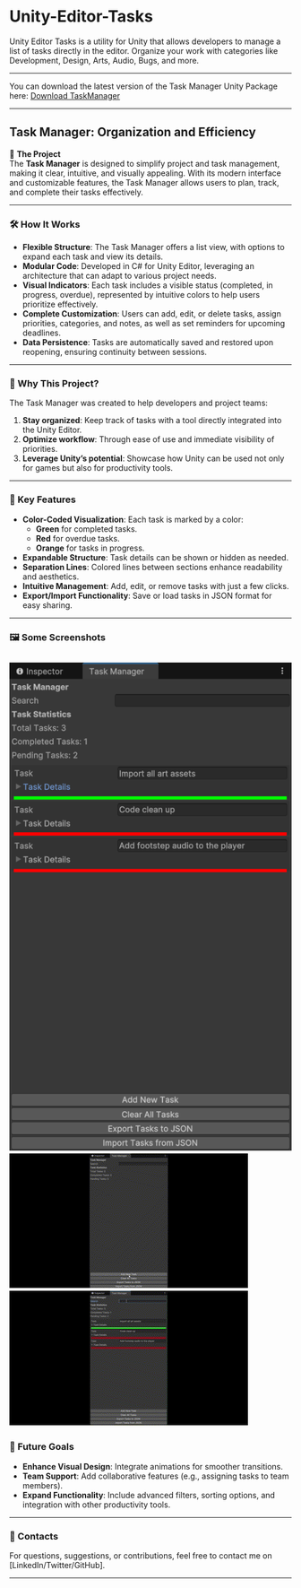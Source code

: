 # Unity-Editor-Tasks
Unity Editor Tasks is a utility for Unity that allows developers to manage a list of tasks directly in the editor. Organize your work with categories like Development, Design, Arts, Audio, Bugs, and more.

---
You can download the latest version of the Task Manager Unity Package here:
[Download TaskManager](https://github.com/salvatoresciano/Unity-Editor-Tasks/releases/latest)

---

## **Task Manager: Organization and Efficiency**  
🌟 **The Project**  
The **Task Manager** is designed to simplify project and task management, making it clear, intuitive, and visually appealing. With its modern interface and customizable features, the Task Manager allows users to plan, track, and complete their tasks effectively.

---

### **🛠️ How It Works**  
- **Flexible Structure**: The Task Manager offers a list view, with options to expand each task and view its details.  
- **Modular Code**: Developed in C# for Unity Editor, leveraging an architecture that can adapt to various project needs.  
- **Visual Indicators**: Each task includes a visible status (completed, in progress, overdue), represented by intuitive colors to help users prioritize effectively.  
- **Complete Customization**: Users can add, edit, or delete tasks, assign priorities, categories, and notes, as well as set reminders for upcoming deadlines.  
- **Data Persistence**: Tasks are automatically saved and restored upon reopening, ensuring continuity between sessions.  

---

### **🤔 Why This Project?**  
The Task Manager was created to help developers and project teams:  
1. **Stay organized**: Keep track of tasks with a tool directly integrated into the Unity Editor.  
2. **Optimize workflow**: Through ease of use and immediate visibility of priorities.  
3. **Leverage Unity’s potential**: Showcase how Unity can be used not only for games but also for productivity tools.

---

### **🚀 Key Features**  
- **Color-Coded Visualization**: Each task is marked by a color:  
  - **Green** for completed tasks.  
  - **Red** for overdue tasks.  
  - **Orange** for tasks in progress.  
- **Expandable Structure**: Task details can be shown or hidden as needed.  
- **Separation Lines**: Colored lines between sections enhance readability and aesthetics.  
- **Intuitive Management**: Add, edit, or remove tasks with just a few clicks.  
- **Export/Import Functionality**: Save or load tasks in JSON format for easy sharing.  

---

### **🖼️ Some Screenshots**   
![Tasks List](Assets/Screenshots/tasks_list.png)
![Add_Task_Feature](Assets/Screenshots/add_task_feature.gif)
![Search_Feature](Assets/Screenshots/search_feature.gif)
---

### **🚀 Future Goals**  
- **Enhance Visual Design**: Integrate animations for smoother transitions.  
- **Team Support**: Add collaborative features (e.g., assigning tasks to team members).  
- **Expand Functionality**: Include advanced filters, sorting options, and integration with other productivity tools.

---

### **💌 Contacts**  
For questions, suggestions, or contributions, feel free to contact me on [LinkedIn/Twitter/GitHub].  

---
